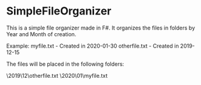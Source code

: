 # SimpleFileOrganizer

This is a simple file organizer made in F#.
It organizes the files in folders by Year and Month of creation.

Example: 
myfile.txt - Created in 2020-01-30
otherfile.txt - Created in 2019-12-15

The files will be placed in the following folders:

\2019\12\otherfile.txt
\2020\01\myfile.txt

